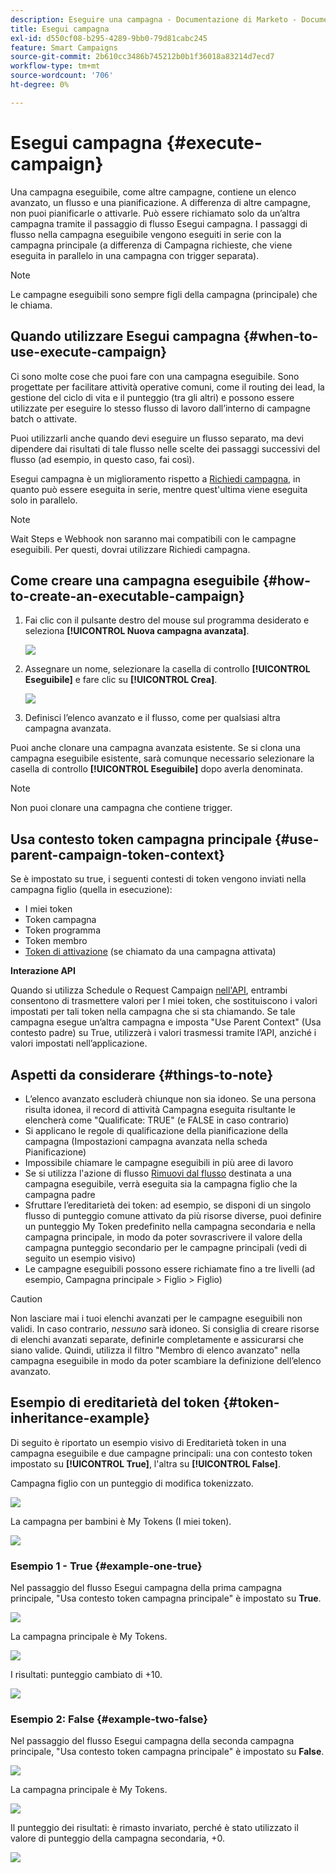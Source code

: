 ```yaml
---
description: Eseguire una campagna - Documentazione di Marketo - Documentazione del prodotto
title: Esegui campagna
exl-id: d550cf08-b295-4289-9bb0-79d81cabc245
feature: Smart Campaigns
source-git-commit: 2b610cc3486b745212b0b1f36018a83214d7ecd7
workflow-type: tm+mt
source-wordcount: '706'
ht-degree: 0%

---
```


# Esegui campagna {#execute-campaign}

Una campagna eseguibile, come altre campagne, contiene un elenco avanzato, un flusso e una pianificazione. A differenza di altre campagne, non puoi pianificarle o attivarle. Può essere richiamato solo da un’altra campagna tramite il passaggio di flusso Esegui campagna. I passaggi di flusso nella campagna eseguibile vengono eseguiti in serie con la campagna principale (a differenza di Campagna richieste, che viene eseguita in parallelo in una campagna con trigger separata).

>[!NOTE]
>
>Le campagne eseguibili sono sempre figli della campagna (principale) che le chiama.

## Quando utilizzare Esegui campagna {#when-to-use-execute-campaign}

Ci sono molte cose che puoi fare con una campagna eseguibile. Sono progettate per facilitare attività operative comuni, come il routing dei lead, la gestione del ciclo di vita e il punteggio (tra gli altri) e possono essere utilizzate per eseguire lo stesso flusso di lavoro dall’interno di campagne batch o attivate.

Puoi utilizzarli anche quando devi eseguire un flusso separato, ma devi dipendere dai risultati di tale flusso nelle scelte dei passaggi successivi del flusso (ad esempio, in questo caso, fai così).

Esegui campagna è un miglioramento rispetto a [Richiedi campagna](/help/marketo/product-docs/core-marketo-concepts/smart-campaigns/flow-actions/request-campaign.md), in quanto può essere eseguita in serie, mentre quest&#39;ultima viene eseguita solo in parallelo.

>[!NOTE]
>
>Wait Steps e Webhook non saranno mai compatibili con le campagne eseguibili. Per questi, dovrai utilizzare Richiedi campagna.

## Come creare una campagna eseguibile {#how-to-create-an-executable-campaign}

1. Fai clic con il pulsante destro del mouse sul programma desiderato e seleziona **[!UICONTROL Nuova campagna avanzata]**.

   ![](assets/execute-campaign-1.png)

1. Assegnare un nome, selezionare la casella di controllo **[!UICONTROL Eseguibile]** e fare clic su **[!UICONTROL Crea]**.

   ![](assets/execute-campaign-2.png)

1. Definisci l’elenco avanzato e il flusso, come per qualsiasi altra campagna avanzata.

Puoi anche clonare una campagna avanzata esistente. Se si clona una campagna eseguibile esistente, sarà comunque necessario selezionare la casella di controllo **[!UICONTROL Eseguibile]** dopo averla denominata.

>[!NOTE]
>
>Non puoi clonare una campagna che contiene trigger.

## Usa contesto token campagna principale {#use-parent-campaign-token-context}

Se è impostato su true, i seguenti contesti di token vengono inviati nella campagna figlio (quella in esecuzione):

* I miei token
* Token campagna
* Token programma
* Token membro
* [Token di attivazione](/help/marketo/product-docs/marketo-sales-insight/msi-for-salesforce/features/tabs-in-the-msi-panel/interesting-moments/trigger-tokens-for-interesting-moments.md) (se chiamato da una campagna attivata)

**Interazione API**

Quando si utilizza Schedule o Request Campaign [ nell&#39;API](https://experienceleague.adobe.com/en/docs/marketo-developer/marketo/rest/assets/smart-campaigns#batch), entrambi consentono di trasmettere valori per I miei token, che sostituiscono i valori impostati per tali token nella campagna che si sta chiamando. Se tale campagna esegue un’altra campagna e imposta &quot;Use Parent Context&quot; (Usa contesto padre) su True, utilizzerà i valori trasmessi tramite l’API, anziché i valori impostati nell’applicazione.

## Aspetti da considerare {#things-to-note}

* L’elenco avanzato escluderà chiunque non sia idoneo. Se una persona risulta idonea, il record di attività Campagna eseguita risultante le elencherà come &quot;Qualificate: TRUE&quot; (e FALSE in caso contrario)
* Si applicano le regole di qualificazione della pianificazione della campagna (Impostazioni campagna avanzata nella scheda Pianificazione)
* Impossibile chiamare le campagne eseguibili in più aree di lavoro
* Se si utilizza l&#39;azione di flusso [Rimuovi dal flusso](/help/marketo/product-docs/core-marketo-concepts/smart-campaigns/flow-actions/remove-from-flow.md) destinata a una campagna eseguibile, verrà eseguita sia la campagna figlio che la campagna padre
* Sfruttare l’ereditarietà dei token: ad esempio, se disponi di un singolo flusso di punteggio comune attivato da più risorse diverse, puoi definire un punteggio My Token predefinito nella campagna secondaria e nella campagna principale, in modo da poter sovrascrivere il valore della campagna punteggio secondario per le campagne principali (vedi di seguito un esempio visivo)
* Le campagne eseguibili possono essere richiamate fino a tre livelli (ad esempio, Campagna principale > Figlio > Figlio)

>[!CAUTION]
>
>Non lasciare mai i tuoi elenchi avanzati per le campagne eseguibili non validi. In caso contrario, _nessuno_ sarà idoneo. Si consiglia di creare risorse di elenchi avanzati separate, definirle completamente e assicurarsi che siano valide. Quindi, utilizza il filtro &quot;Membro di elenco avanzato&quot; nella campagna eseguibile in modo da poter scambiare la definizione dell’elenco avanzato.

## Esempio di ereditarietà del token {#token-inheritance-example}

Di seguito è riportato un esempio visivo di Ereditarietà token in una campagna eseguibile e due campagne principali: una con contesto token impostato su **[!UICONTROL True]**, l&#39;altra su **[!UICONTROL False]**.

Campagna figlio con un punteggio di modifica tokenizzato.

![](assets/execute-campaign-3.png)

La campagna per bambini è My Tokens (I miei token).

![](assets/execute-campaign-4.png)

### Esempio 1 - True {#example-one-true}

Nel passaggio del flusso Esegui campagna della prima campagna principale, &quot;Usa contesto token campagna principale&quot; è impostato su **True**.

![](assets/execute-campaign-5.png)

La campagna principale è My Tokens.

![](assets/execute-campaign-6.png)

I risultati: punteggio cambiato di +10.

![](assets/execute-campaign-7.png)

### Esempio 2: False {#example-two-false}

Nel passaggio del flusso Esegui campagna della seconda campagna principale, &quot;Usa contesto token campagna principale&quot; è impostato su **False**.

![](assets/execute-campaign-8.png)

La campagna principale è My Tokens.

![](assets/execute-campaign-9.png)

Il punteggio dei risultati: è rimasto invariato, perché è stato utilizzato il valore di punteggio della campagna secondaria, +0.

![](assets/execute-campaign-10.png)
